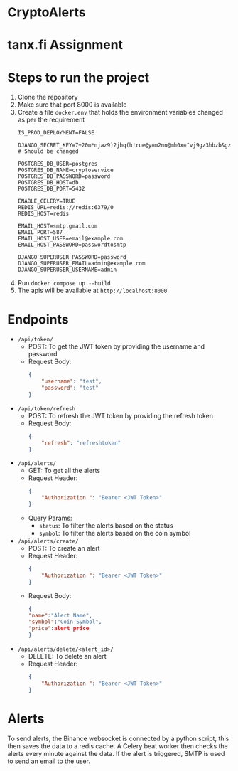 # CryptoAlerts

# tanx.fi Assignment

#  Steps to run the project
1. Clone the repository
2. Make sure that port 8000 is available
3. Create a file `docker.env` that holds the environment variables changed as per the requirement
    ```env
    IS_PROD_DEPLOYMENT=FALSE

    DJANGO_SECRET_KEY=7+20m*njaz9)2jhq(h!rue@y=m2nn@mh0x=^vj9gz3hbzb&gzd  # Should be changed

    POSTGRES_DB_USER=postgres
    POSTGRES_DB_NAME=cryptoservice
    POSTGRES_DB_PASSWORD=password
    POSTGRES_DB_HOST=db
    POSTGRES_DB_PORT=5432

    ENABLE_CELERY=TRUE
    REDIS_URL=redis://redis:6379/0
    REDIS_HOST=redis

    EMAIL_HOST=smtp.gmail.com
    EMAIL_PORT=587
    EMAIL_HOST_USER=email@example.com
    EMAIL_HOST_PASSWORD=passwordtosmtp

    DJANGO_SUPERUSER_PASSWORD=password
    DJANGO_SUPERUSER_EMAIL=admin@example.com
    DJANGO_SUPERUSER_USERNAME=admin
    ```
4. Run `docker compose up --build`
5. The apis will be available at `http://localhost:8000`

# Endpoints

- `/api/token/`
    - POST: To get the JWT token by providing the username and password
    - Request Body: 
        ```json
        {
            "username": "test",
            "password": "test"
        }
        ```
- `/api/token/refresh`
    - POST: To refresh the JWT token by providing the refresh token
    - Request Body: 
        ```json
        {
            "refresh": "refreshtoken"
        }
        ```
- `/api/alerts/`
    - GET: To get all the alerts
    - Request Header: 
        ```json
        {
            "Authorization ": "Bearer <JWT Token>" 
        }
        ```
    - Query Params:
        - `status`: To filter the alerts based on the status
        - `symbol`: To filter the alerts based on the coin symbol
- `/api/alerts/create/`
    - POST: To create an alert
    - Request Header: 
        ```json
        {
            "Authorization ": "Bearer <JWT Token>"
        }
        ```
    - Request Body: 
        ```json
        {
        "name":"Alert Name",
        "symbol":"Coin Symbol",
        "price":alert price
        }
        ```
- `/api/alerts/delete/<alert_id>/`
    - DELETE: To delete an alert
    - Request Header: 
        ```json
        {
            "Authorization ": "Bearer <JWT Token>"
        }
        ```

# Alerts
To send alerts, the Binance websocket is connected by a python script, this then saves the data to a redis cache. A Celery beat worker then checks the alerts every minute against the data. If the alert is triggered, SMTP is used to send an email to the user.